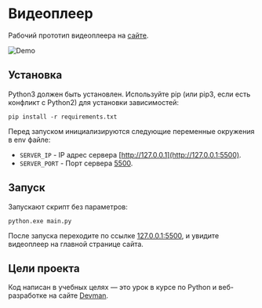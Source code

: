# Видеоплеер

Рабочий прототип видеоплеера на [сайте](https://juliakendo.github.io/video_player/). 

![Demo](player-demo.gif)

## Установка

Python3 должен быть установлен. Используйте pip (или pip3, если есть конфликт с Python2) для установки зависимостей:

```
pip install -r requirements.txt
```

Перед запуском инициализируются следующие переменные окружения в env файле:
- `SERVER_IP` - IP адрес сервера [http://127.0.0.1](http://127.0.0.1:5500).
- `SERVER_PORT` - Порт сервера [5500](http://127.0.0.1:5500).

## Запуск

Запускают скрипт без параметров:


```
python.exe main.py
```

После запуска переходите по ссылке [127.0.0.1:5500](http://127.0.0.1:5500), и увидите видеоплеер на главной странице сайта.

## Цели проекта

Код написан в учебных целях — это урок в курсе по Python и веб-разработке на сайте [Devman](https://dvmn.org).
